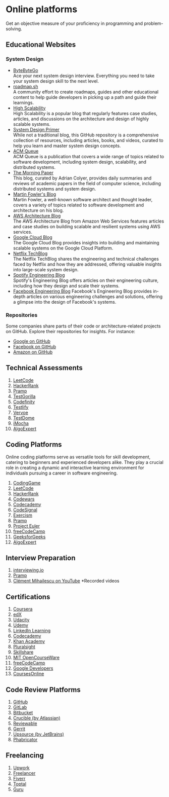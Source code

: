 # Online platforms

Get an objective measure of your proficiency in programming and problem-solving.

## Educational Websites

### System Design

- [ByteByteGo](https://bytebytego.com/)\
  Ace your next system design interview. Everything you need to take your system design skill to the next level.
- [roadmap.sh](https://roadmap.sh/)\
  A community effort to create roadmaps, guides and other educational content to help guide developers in picking up a path and guide their learnings.
- [High Scalability](http://highscalability.com/)\
  High Scalability is a popular blog that regularly features case studies, articles, and discussions on the architecture and design of highly scalable systems.
- [System Design Primer](https://github.com/donnemartin/system-design-primer)\
  While not a traditional blog, this GitHub repository is a comprehensive collection of resources, including articles, books, and videos, curated to help you learn and master system design concepts.
- [ACM Queue](https://queue.acm.org/)\
   ACM Queue is a publication that covers a wide range of topics related to software development, including system design, scalability, and distributed systems.
- [The Morning Paper](https://blog.acolyer.org/)\
  This blog, curated by Adrian Colyer, provides daily summaries and reviews of academic papers in the field of computer science, including distributed systems and system design.
- [Martin Fowler's Blog](https://martinfowler.com/)\
  Martin Fowler, a well-known software architect and thought leader, covers a variety of topics related to software development and architecture on his blog.
- [AWS Architecture Blog](https://aws.amazon.com/blogs/architecture/)\
  The AWS Architecture Blog from Amazon Web Services features articles and case studies on building scalable and resilient systems using AWS services.
- [Google Cloud Blog](https://cloud.google.com/blog)\
  The Google Cloud Blog provides insights into building and maintaining scalable systems on the Google Cloud Platform.
- [Netflix TechBlog](https://netflixtechblog.com/)\
  The Netflix TechBlog shares the engineering and technical challenges faced by Netflix and how they are addressed, offering valuable insights into large-scale system design.
- [Spotify Engineering Blog](https://engineering.atspotify.com/)\
  Spotify's Engineering Blog offers articles on their engineering culture, including how they design and scale their systems.
- [Facebook Engineering Blog](https://engineering.fb.com/)
  Facebook's Engineering Blog provides in-depth articles on various engineering challenges and solutions, offering a glimpse into the design of Facebook's systems.

### Repositories

Some companies share parts of their code or architecture-related projects on GitHub. Explore their repositories for insights. For instance:

- [Google on GitHub](https://github.com/google)
- [Facebook on GitHub](https://github.com/facebook)
- [Amazon on GitHub](https://github.com/amzn)

## Technical Assessments

1. [LeetCode](https://leetcode.com/)
1. [HackerRank](https://www.hackerrank.com/)
1. [Pramp](https://www.pramp.com/)
1. [TestGorilla](https://www.testgorilla.com/test-library/)
1. [Codefinity](https://codefinity.com/)
1. [Testlify](https://testlify.com/software-skills-tests/)
1. [Vervoe](https://vervoe.com/assessment-library/software-engineer-skills-assessment/)
1. [TestDome](https://www.testdome.com/tests/software-engineering-online-test/124)
1. [iMocha](https://www.imocha.io/tests/basics-of-software-programming)
1. [AlgoExpert](https://www.algoexpert.io)

## Coding Platforms

Online coding platforms serve as versatile tools for skill development, catering to beginners and experienced developers alike.
They play a crucial role in creating a dynamic and interactive learning environment for individuals pursuing a career in software engineering.

1. [CodingGame](https://www.codingame.com/)
1. [LeetCode](https://leetcode.com/)
1. [HackerRank](https://www.hackerrank.com/)
1. [Codewars](https://www.codewars.com/)
1. [Codecademy](https://www.codecademy.com/)
1. [CodeSignal](https://codesignal.com/)
1. [Exercism](https://exercism.io/)
1. [Pramp](https://www.pramp.com/)
1. [Project Euler](https://projecteuler.net/)
1. [freeCodeCamp](https://www.freecodecamp.org/)
1. [GeeksforGeeks](https://www.geeksforgeeks.org/)
1. [AlgoExpert](https://www.algoexpert.io)

## Interview Preparation

1. [interviewing.io](https://interviewing.io/)
1. [Pramp](https://www.pramp.com/)
1. [Clément Mihailescu on YouTube](https://www.youtube.com/@clem/videos) \*Recorded videos

## Certifications

1. [Coursera](https://www.coursera.org/)
1. [edX](https://www.edx.org/)
1. [Udacity](https://www.udacity.com/)
1. [Udemy](https://www.udemy.com/)
1. [LinkedIn Learning](https://www.linkedin.com/learning/)
1. [Codecademy](https://www.codecademy.com/)
1. [Khan Academy](https://www.khanacademy.org/)
1. [Pluralsight](https://www.pluralsight.com/)
1. [Skillshare](https://www.skillshare.com/)
1. [MIT OpenCourseWare](https://ocw.mit.edu/index.htm)
1. [freeCodeCamp](https://www.freecodecamp.org/)
1. [Google Developers](https://developers.google.com/)
1. [CoursesOnline](https://www.coursesonline.co.uk/)

## Code Review Platforms

1. [GitHub](https://github.com/)
1. [GitLab](https://gitlab.com/)
1. [Bitbucket](https://bitbucket.org/)
1. [Crucible (by Atlassian)](https://www.atlassian.com/software/crucible)
1. [Reviewable](https://reviewable.io/)
1. [Gerrit](https://www.gerritcodereview.com/)
1. [Upsource (by JetBrains)](https://www.jetbrains.com/upsource/)
1. [Phabricator](https://phacility.com/phabricator/)

## Freelancing

1. [Upwork](https://www.upwork.com/)
1. [Freelancer](https://www.freelancer.com/)
1. [Fiverr](https://www.fiverr.com/)
1. [Toptal](https://www.toptal.com/)
1. [Guru](https://www.guru.com/)
